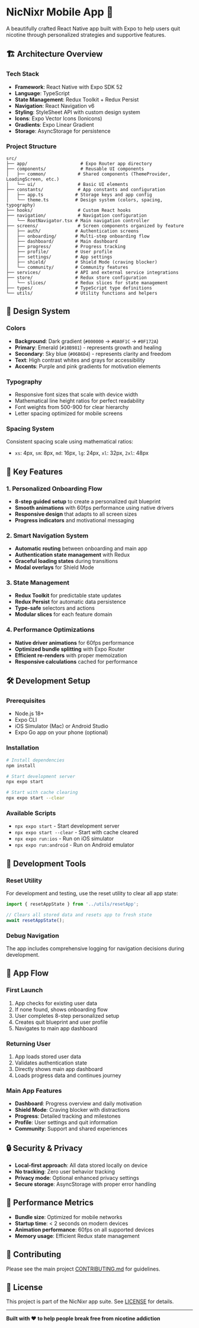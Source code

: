 # NicNixr Mobile App 📱

A beautifully crafted React Native app built with Expo to help users quit nicotine through personalized strategies and supportive features.

## 🏗️ **Architecture Overview**

### **Tech Stack**
- **Framework**: React Native with Expo SDK 52
- **Language**: TypeScript
- **State Management**: Redux Toolkit + Redux Persist
- **Navigation**: React Navigation v6
- **Styling**: StyleSheet API with custom design system
- **Icons**: Expo Vector Icons (Ionicons)
- **Gradients**: Expo Linear Gradient
- **Storage**: AsyncStorage for persistence

### **Project Structure**
```
src/
├── app/                    # Expo Router app directory
├── components/             # Reusable UI components
│   ├── common/            # Shared components (ThemeProvider, LoadingScreen, etc.)
│   └── ui/                # Basic UI elements
├── constants/             # App constants and configuration
│   ├── app.ts            # Storage keys and app config
│   └── theme.ts          # Design system (colors, spacing, typography)
├── hooks/                 # Custom React hooks
├── navigation/            # Navigation configuration
│   └── RootNavigator.tsx # Main navigation controller
├── screens/               # Screen components organized by feature
│   ├── auth/             # Authentication screens
│   ├── onboarding/       # Multi-step onboarding flow
│   ├── dashboard/        # Main dashboard
│   ├── progress/         # Progress tracking
│   ├── profile/          # User profile
│   ├── settings/         # App settings
│   ├── shield/           # Shield Mode (craving blocker)
│   └── community/        # Community features
├── services/             # API and external service integrations
├── store/                # Redux store configuration
│   └── slices/           # Redux slices for state management
├── types/                # TypeScript type definitions
└── utils/                # Utility functions and helpers
```

## 🎨 **Design System**

### **Colors**
- **Background**: Dark gradient (`#000000` → `#0A0F1C` → `#0F172A`)
- **Primary**: Emerald (`#10B981`) - represents growth and healing
- **Secondary**: Sky blue (`#06B6D4`) - represents clarity and freedom
- **Text**: High contrast whites and grays for accessibility
- **Accents**: Purple and pink gradients for motivation elements

### **Typography**
- Responsive font sizes that scale with device width
- Mathematical line height ratios for perfect readability
- Font weights from 500-900 for clear hierarchy
- Letter spacing optimized for mobile screens

### **Spacing System**
Consistent spacing scale using mathematical ratios:
- `xs`: 4px, `sm`: 8px, `md`: 16px, `lg`: 24px, `xl`: 32px, `2xl`: 48px

## 🚀 **Key Features**

### **1. Personalized Onboarding Flow**
- **8-step guided setup** to create a personalized quit blueprint
- **Smooth animations** with 60fps performance using native drivers
- **Responsive design** that adapts to all screen sizes
- **Progress indicators** and motivational messaging

### **2. Smart Navigation System**
- **Automatic routing** between onboarding and main app
- **Authentication state management** with Redux
- **Graceful loading states** during transitions
- **Modal overlays** for Shield Mode

### **3. State Management**
- **Redux Toolkit** for predictable state updates
- **Redux Persist** for automatic data persistence
- **Type-safe** selectors and actions
- **Modular slices** for each feature domain

### **4. Performance Optimizations**
- **Native driver animations** for 60fps performance
- **Optimized bundle splitting** with Expo Router
- **Efficient re-renders** with proper memoization
- **Responsive calculations** cached for performance

## 🛠️ **Development Setup**

### **Prerequisites**
- Node.js 18+ 
- Expo CLI
- iOS Simulator (Mac) or Android Studio
- Expo Go app on your phone (optional)

### **Installation**
```bash
# Install dependencies
npm install

# Start development server
npx expo start

# Start with cache clearing
npx expo start --clear
```

### **Available Scripts**
- `npx expo start` - Start development server
- `npx expo start --clear` - Start with cache cleared
- `npx expo run:ios` - Run on iOS simulator
- `npx expo run:android` - Run on Android emulator

## 🧪 **Development Tools**

### **Reset Utility**
For development and testing, use the reset utility to clear all app state:

```typescript
import { resetAppState } from '../utils/resetApp';

// Clears all stored data and resets app to fresh state
await resetAppState();
```

### **Debug Navigation**
The app includes comprehensive logging for navigation decisions during development.

## 📱 **App Flow**

### **First Launch**
1. App checks for existing user data
2. If none found, shows onboarding flow
3. User completes 8-step personalized setup
4. Creates quit blueprint and user profile
5. Navigates to main app dashboard

### **Returning User**
1. App loads stored user data
2. Validates authentication state
3. Directly shows main app dashboard
4. Loads progress data and continues journey

### **Main App Features**
- **Dashboard**: Progress overview and daily motivation
- **Shield Mode**: Craving blocker with distractions
- **Progress**: Detailed tracking and milestones
- **Profile**: User settings and quit information
- **Community**: Support and shared experiences

## 🔒 **Security & Privacy**

- **Local-first approach**: All data stored locally on device
- **No tracking**: Zero user behavior tracking
- **Privacy mode**: Optional enhanced privacy settings
- **Secure storage**: AsyncStorage with proper error handling

## 🎯 **Performance Metrics**

- **Bundle size**: Optimized for mobile networks
- **Startup time**: < 2 seconds on modern devices  
- **Animation performance**: 60fps on all supported devices
- **Memory usage**: Efficient Redux state management

## 🤝 **Contributing**

Please see the main project [CONTRIBUTING.md](../CONTRIBUTING.md) for guidelines.

## 📄 **License**

This project is part of the NicNixr app suite. See [LICENSE](../LICENSE) for details.

---

**Built with ❤️ to help people break free from nicotine addiction** 